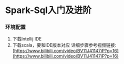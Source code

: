 # Spark-Sql入门及进阶

### 环境配置
1. 下载Intellij IDE
2. 下载scala，要和IDE版本对应
详细步骤参考视频链接: [https://www.bilibili.com/video/BV11J41147iP?p=16](https://www.bilibili.com/video/BV11J41147iP?p=16)
